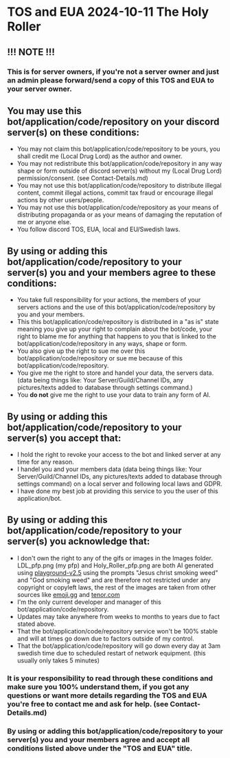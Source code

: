 # TOS and EUA 2024-10-11 The Holy Roller

## !!! NOTE !!!
### This is for server owners, if you're not a server owner and just an admin please forward/send a copy of this TOS and EUA to your server owner.

## You may use this bot/application/code/repository on your discord server(s) on these conditions:

- You may not claim this bot/application/code/repository to be yours, you shall credit me (Local Drug Lord) as the author and owner.
- You may not redistribute this bot/application/code/repository in any way shape or form outside of discord server(s) without my (Local Drug Lord) permission/consent. (see Contact-Details.md)
- You may not use this bot/application/code/repository to distribute illegal content, commit illegal actions, commit tax fraud or encourage illegal actions by other users/people.
- You may not use this bot/application/code/repository as your means of distributing propaganda or as your means of damaging the reputation of me or anyone else.
- You follow discord TOS, EUA, local and EU/Swedish laws.

## By using or adding this bot/application/code/repository to your server(s) you and your members agree to these conditions:

- You take full responsibility for your actions, the members of your servers actions and the use of this bot/application/code/repository by you and your members.
- This this bot/application/code/repository is distributed in a "as is" state meaning you give up your right to complain about the bot/code, your right to blame me for anything that happens to you that is linked to the bot/application/code/repository in any ways, shape or form.
- You also give up the right to sue me over this bot/application/code/repository or sue me because of this bot/application/code/repository.
- You give me the right to store and handel your data, the servers data. (data being things like: Your Server/Guild/Channel IDs, any pictures/texts added to database through settings command.)
- You **do not** give me the right to use your data to train any form of AI. 

## By using or adding this bot/application/code/repository to your server(s) you accept that:

- I hold the right to revoke your access to the bot and linked server at any time for any reason.
- I handel you and your members data (data being things like: Your Server/Guild/Channel IDs, any pictures/texts added to database through settings command) on a local server and following local laws and GDPR.
- I have done my best job at providing this service to you the user of this application/bot.

## By using or adding this bot/application/code/repository to your server(s) you acknowledge that:

- I don't own the right to any of the gifs or images in the Images folder. LDL_pfp.png (my pfp) and Holy_Roller_pfp.png are both AI generated using [playground-v2.5](https://huggingface.co/spaces/playgroundai/playground-v2.5) using the prompts "Jesus christ smoking weed" and "God smoking weed" and are therefore not restricted under any copyright or copyleft laws, the rest of the images are taken from other sources like [emoji.gg](https://emoji.gg) and [tenor.com](https://tenor.com)
- I'm the only current developer and manager of this bot/application/code/repository.
- Updates may take anywhere from weeks to months to years due to fact stated above.
- That the bot/application/code/repository service won't be 100% stable and will at times go down due to factors outside of my control.
- That the bot/application/code/repository will go down every day at 3am swedish time due to scheduled restart of network equipment. (this usually only takes 5 minutes)

### It is **your** responsibility to read through these conditions and make sure you 100% understand them, if you got any questions or want more details regarding the TOS and EUA you're free to contact me and ask for help. (see Contact-Details.md)
### By using or adding this bot/application/code/repository to your server(s) you and your members agree and accept all conditions listed above under the "TOS and EUA" title.